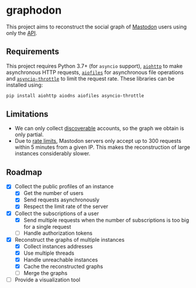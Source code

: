 # graphodon

This project aims to reconstruct the social graph of [Mastodon](https://joinmastodon.org/) users using only the [API](https://docs.joinmastodon.org/methods/).

## Requirements

This project requires Python 3.7+ (for `asyncio` support), [`aiohttp`](https://docs.aiohttp.org/en/stable/) to make asynchronous HTTP requests, [`aiofiles`](https://github.com/Tinche/aiofiles) for asynchronous file operations and [`asyncio-throttle`](https://github.com/hallazzang/asyncio-throttle) to limit the request rate.
These libraries can be installed using:
```sh
pip install aiohttp aiodns aiofiles asyncio-throttle
```

## Limitations

- We can only collect [discoverable](https://docs.joinmastodon.org/entities/Account/#discoverable) accounts, so the graph we obtain is only partial.
- Due to [rate limits](https://docs.joinmastodon.org/api/rate-limits/), Mastodon servers only accept up to 300 requests within 5 minutes from a given IP. This makes the reconstruction of large instances considerably slower.

## Roadmap

- [x] Collect the public profiles of an instance
    - [x] Get the number of users
    - [x] Send requests asynchronously
    - [x] Respect the limit rate of the server
- [x] Collect the subscriptions of a user
    - [x] Send multiple requests when the number of subscriptions is too big for a single request
    - [ ] Handle authorization tokens
- [x] Reconstruct the graphs of multiple instances
    - [x] Collect instances addresses
    - [x] Use multiple threads
    - [x] Handle unreachable instances
    - [x] Cache the reconstructed graphs
    - [ ] Merge the graphs
- [ ] Provide a visualization tool
